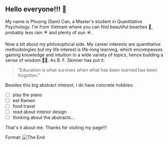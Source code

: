 
## Hello everyone!!! :information_desk_person:

My name is Phuong (Sam) Can, a Master's student in Quantitative Psychology. I'm from Vietnam where you can find beautiful beaches :ocean:, probably less rain :umbrella: and plenty of sun :sunny:. 

Now a bit about my philosophical side. My career interests are quantitative methodologies but my life interest is life-long learning, which encompasses gaining knowledge and intuition in a wide variety of topics, hence building a sense of wisdom :older_man::older_woman:. As B. F. Skinner has put it:

> "Education is what survives when what has been learned has been forgotten."

Besides this big abstract interest, I do have concrete hobbies:
- [ ] play the piano
- [ ] eat Ramen
- [ ] food travel
- [ ] read about interior design
- [ ] thinking about the abstracts... 

That's it about me. Thanks for visiting my page!!! 

Format: ![The End](https://data.whicdn.com/images/93250231/large.jpg)

